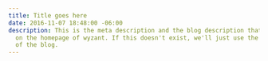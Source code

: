 ```yaml
---
title: Title goes here
date: 2016-11-07 18:48:00 -06:00
description: This is the meta description and the blog description that will appear
  on the homepage of wyzant. If this doesn't exist, we'll just use the first 150 characters
  of the blog.
---
```


